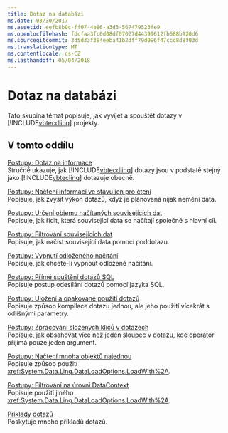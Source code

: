 ```yaml
---
title: Dotaz na databázi
ms.date: 03/30/2017
ms.assetid: eefb8b0c-ff07-4e86-a3d3-567479523fe9
ms.openlocfilehash: fdcfaa3fc0d08df07027d44399612fb688b920d6
ms.sourcegitcommit: 3d5d33f384eeba41b2dff79d096f47ccc8d8f03d
ms.translationtype: MT
ms.contentlocale: cs-CZ
ms.lasthandoff: 05/04/2018
---
```

# <a name="querying-the-database"></a>Dotaz na databázi
Tato skupina témat popisuje, jak vyvíjet a spouštět dotazy v [!INCLUDE[vbtecdlinq](../../../../../../includes/vbtecdlinq-md.md)] projekty.  
  
## <a name="in-this-section"></a>V tomto oddílu  
 [Postupy: Dotaz na informace](../../../../../../docs/framework/data/adonet/sql/linq/how-to-query-for-information.md)  
 Stručně ukazuje, jak [!INCLUDE[vbtecdlinq](../../../../../../includes/vbtecdlinq-md.md)] dotazy jsou v podstatě stejný jako [!INCLUDE[vbteclinq](../../../../../../includes/vbteclinq-md.md)] dotazuje obecně.  
  
 [Postupy: Načtení informací ve stavu jen pro čtení](../../../../../../docs/framework/data/adonet/sql/linq/how-to-retrieve-information-as-read-only.md)  
 Popisuje, jak zvýšit výkon dotazů, když je plánovaná nijak nemění data.  
  
 [Postupy: Určení objemu načítaných souvisejících dat](../../../../../../docs/framework/data/adonet/sql/linq/how-to-control-how-much-related-data-is-retrieved.md)  
 Popisuje, jak řídit, která související data se načítají společně s hlavní cíl.  
  
 [Postupy: Filtrování souvisejících dat](../../../../../../docs/framework/data/adonet/sql/linq/how-to-filter-related-data.md)  
 Popisuje, jak načíst související data pomocí poddotazu.  
  
 [Postupy: Vypnutí odloženého načítání](../../../../../../docs/framework/data/adonet/sql/linq/how-to-turn-off-deferred-loading.md)  
 Popisuje, jak chcete-li vypnout odložené načítání.  
  
 [Postupy: Přímé spuštění dotazů SQL](../../../../../../docs/framework/data/adonet/sql/linq/how-to-directly-execute-sql-queries.md)  
 Popisuje postup odesílání dotazů pomocí jazyka SQL.  
  
 [Postupy: Uložení a opakované použití dotazů](../../../../../../docs/framework/data/adonet/sql/linq/how-to-store-and-reuse-queries.md)  
 Popisuje způsob kompilace dotazu jednou, ale jeho použití vícekrát s odlišnými parametry.  
  
 [Postupy: Zpracování složených klíčů v dotazech](../../../../../../docs/framework/data/adonet/sql/linq/how-to-handle-composite-keys-in-queries.md)  
 Popisuje, jak obsahovat více než jeden sloupec v dotazu, kde operátor přijímá pouze jeden argument.  
  
 [Postupy: Načtení mnoha objektů najednou](../../../../../../docs/framework/data/adonet/sql/linq/how-to-retrieve-many-objects-at-once.md)  
 Popisuje způsob použití <xref:System.Data.Linq.DataLoadOptions.LoadWith%2A>.  
  
 [Postupy: Filtrování na úrovni DataContext](../../../../../../docs/framework/data/adonet/sql/linq/how-to-filter-at-the-datacontext-level.md)  
 Popisuje použití jiného <xref:System.Data.Linq.DataLoadOptions.LoadWith%2A>.  
  
 [Příklady dotazů](../../../../../../docs/framework/data/adonet/sql/linq/query-examples.md)  
 Poskytuje mnoho příkladů dotazů.
